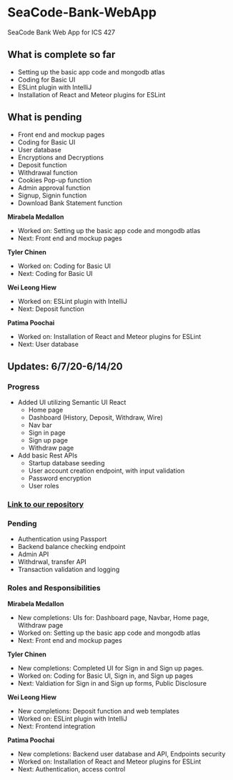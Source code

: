 # SeaCode-Bank-WebApp
SeaCode Bank Web App for ICS 427

## What is complete so far
- Setting up the basic app code and mongodb atlas
- Coding for Basic UI
- ESLint plugin with IntelliJ
- Installation of React and Meteor plugins for ESLint

## What is pending
- Front end and mockup pages
- Coding for Basic UI
- User database
- Encryptions and Decryptions
- Deposit function
- Withdrawal function
- Cookies Pop-up function
- Admin approval function
- Signup, Signin function
- Download Bank Statement function

**Mirabela Medallon**
- Worked on: Setting up the basic app code and mongodb atlas
- Next: Front end and mockup pages

**Tyler Chinen**
- Worked on: Coding for Basic UI
- Next: Coding for Basic UI

**Wei Leong Hiew**
- Worked on: ESLint plugin with IntelliJ
- Next: Deposit function

**Patima Poochai**
- Worked on: Installation of React and Meteor plugins for ESLint
- Next: User database

## Updates: 6/7/20-6/14/20
### Progress
- Added UI utilizing Semantic UI React
  - Home page
  - Dashboard (History, Deposit, Withdraw, Wire)
  - Nav bar
  - Sign in page
  - Sign up page
  - Withdraw page
- Add basic Rest APIs
  - Startup database seeding
  - User account creation endpoint, with input validation
  - Password encryption
  - User roles

### [Link to our repository](https://github.com/tylerchinen/SeaCode-Bank-WebApp)

### Pending
- Authentication using Passport
- Backend balance checking endpoint
- Admin API
- Withdrwal, transfer API
- Transaction validation and logging

### Roles and Responsibilities
**Mirabela Medallon**
- New completions: UIs for: Dashboard page, Navbar, Home page, Withdraw page
- Worked on: Setting up the basic app code and mongodb atlas
- Next: Front end and mockup pages

**Tyler Chinen**
- New completions: Completed UI for Sign in and Sign up pages.
- Worked on: Coding for Basic UI, Sign in, and Sign up pages
- Next: Valdiation for Sign in and Sign up forms, Public Disclosure

**Wei Leong Hiew**
- New completions: Deposit function and web templates
- Worked on: ESLint plugin with IntelliJ
- Next: Frontend integration

**Patima Poochai**
- New completions: Backend user database and API, Endpoints security
- Worked on: Installation of React and Meteor plugins for ESLint
- Next: Authentication, access control

